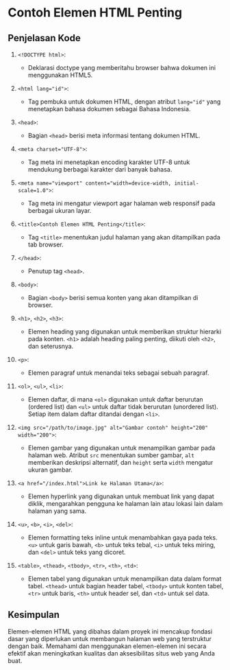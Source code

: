 # Contoh Elemen HTML Penting
## Penjelasan Kode

1. `<!DOCTYPE html>`:

   - Deklarasi doctype yang memberitahu browser bahwa dokumen ini menggunakan HTML5.

2. `<html lang="id">`:

   - Tag pembuka untuk dokumen HTML, dengan atribut `lang="id"` yang menetapkan bahasa dokumen sebagai Bahasa Indonesia.

3. `<head>`:

   - Bagian `<head>` berisi meta informasi tentang dokumen HTML.

4. `<meta charset="UTF-8">`:

   - Tag meta ini menetapkan encoding karakter UTF-8 untuk mendukung berbagai karakter dari banyak bahasa.

5. `<meta name="viewport" content="width=device-width, initial-scale=1.0">`:

   - Tag meta ini mengatur viewport agar halaman web responsif pada berbagai ukuran layar.

6. `<title>Contoh Elemen HTML Penting</title>`:

   - Tag `<title>` menentukan judul halaman yang akan ditampilkan pada tab browser.

7. `</head>`:

   - Penutup tag `<head>`.

8. `<body>`:

   - Bagian `<body>` berisi semua konten yang akan ditampilkan di browser.

9. `<h1>`, `<h2>`, `<h3>`:

   - Elemen heading yang digunakan untuk memberikan struktur hierarki pada konten. `<h1>` adalah heading paling penting, diikuti oleh `<h2>`, dan seterusnya.

10. `<p>`:

    - Elemen paragraf untuk menandai teks sebagai sebuah paragraf.

11. `<ol>`, `<ul>`, `<li>`:

    - Elemen daftar, di mana `<ol>` digunakan untuk daftar berurutan (ordered list) dan `<ul>` untuk daftar tidak berurutan (unordered list). Setiap item dalam daftar ditandai dengan `<li>`.

12. `<img src="/path/to/image.jpg" alt="Gambar contoh" height="200" width="200">`:

    - Elemen gambar yang digunakan untuk menampilkan gambar pada halaman web. Atribut `src` menentukan sumber gambar, `alt` memberikan deskripsi alternatif, dan `height` serta `width` mengatur ukuran gambar.

13. `<a href="/index.html">Link ke Halaman Utama</a>`:

    - Elemen hyperlink yang digunakan untuk membuat link yang dapat diklik, mengarahkan pengguna ke halaman lain atau lokasi lain dalam halaman yang sama.

14. `<u>`, `<b>`, `<i>`, `<del>`:

    - Elemen formatting teks inline untuk menambahkan gaya pada teks. `<u>` untuk garis bawah, `<b>` untuk teks tebal, `<i>` untuk teks miring, dan `<del>` untuk teks yang dicoret.

15. `<table>`, `<thead>`, `<tbody>`, `<tr>`, `<th>`, `<td>`:
    - Elemen tabel yang digunakan untuk menampilkan data dalam format tabel. `<thead>` untuk bagian header tabel, `<tbody>` untuk konten tabel, `<tr>` untuk baris, `<th>` untuk header sel, dan `<td>` untuk sel data.

## Kesimpulan

Elemen-elemen HTML yang dibahas dalam proyek ini mencakup fondasi dasar yang diperlukan untuk membangun halaman web yang terstruktur dengan baik. Memahami dan menggunakan elemen-elemen ini secara efektif akan meningkatkan kualitas dan aksesibilitas situs web yang Anda buat.
